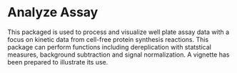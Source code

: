 # Analyze Assay

This packaged is used to process and visualize well plate assay data with a focus on kinetic data from cell-free protein synthesis reactions. This package can perform functions including dereplication with statstical measures, background subtraction and signal normalization. A vignette has been prepared to illustrate its use. 
